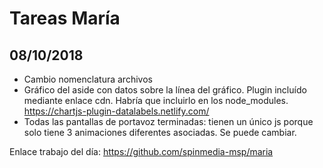 # Tareas María

## 08/10/2018

* Cambio nomenclatura archivos
* Gráfico del aside con datos sobre la línea del gráfico. 
Plugin incluído mediante enlace cdn. Habría que incluirlo en los node_modules.
https://chartjs-plugin-datalabels.netlify.com/
* Todas las pantallas de portavoz terminadas: tienen un único js porque solo tiene 3 animaciones diferentes asociadas. Se puede cambiar.

Enlace trabajo del día: https://github.com/spinmedia-msp/maria





